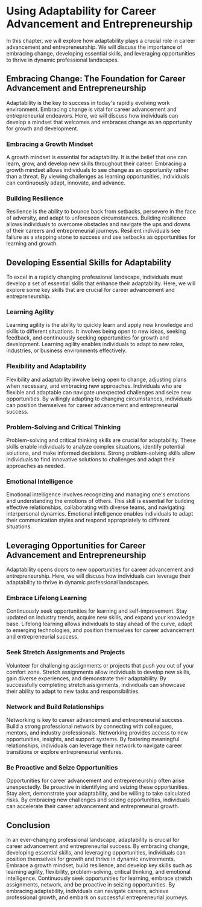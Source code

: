 Using Adaptability for Career Advancement and Entrepreneurship
=========================================================================

In this chapter, we will explore how adaptability plays a crucial role in career advancement and entrepreneurship. We will discuss the importance of embracing change, developing essential skills, and leveraging opportunities to thrive in dynamic professional landscapes.

Embracing Change: The Foundation for Career Advancement and Entrepreneurship
----------------------------------------------------------------------------

Adaptability is the key to success in today's rapidly evolving work environment. Embracing change is vital for career advancement and entrepreneurial endeavors. Here, we will discuss how individuals can develop a mindset that welcomes and embraces change as an opportunity for growth and development.

### Embracing a Growth Mindset

A growth mindset is essential for adaptability. It is the belief that one can learn, grow, and develop new skills throughout their career. Embracing a growth mindset allows individuals to see change as an opportunity rather than a threat. By viewing challenges as learning opportunities, individuals can continuously adapt, innovate, and advance.

### Building Resilience

Resilience is the ability to bounce back from setbacks, persevere in the face of adversity, and adapt to unforeseen circumstances. Building resilience allows individuals to overcome obstacles and navigate the ups and downs of their careers and entrepreneurial journeys. Resilient individuals see failure as a stepping stone to success and use setbacks as opportunities for learning and growth.

Developing Essential Skills for Adaptability
--------------------------------------------

To excel in a rapidly changing professional landscape, individuals must develop a set of essential skills that enhance their adaptability. Here, we will explore some key skills that are crucial for career advancement and entrepreneurship.

### Learning Agility

Learning agility is the ability to quickly learn and apply new knowledge and skills to different situations. It involves being open to new ideas, seeking feedback, and continuously seeking opportunities for growth and development. Learning agility enables individuals to adapt to new roles, industries, or business environments effectively.

### Flexibility and Adaptability

Flexibility and adaptability involve being open to change, adjusting plans when necessary, and embracing new approaches. Individuals who are flexible and adaptable can navigate unexpected challenges and seize new opportunities. By willingly adapting to changing circumstances, individuals can position themselves for career advancement and entrepreneurial success.

### Problem-Solving and Critical Thinking

Problem-solving and critical thinking skills are crucial for adaptability. These skills enable individuals to analyze complex situations, identify potential solutions, and make informed decisions. Strong problem-solving skills allow individuals to find innovative solutions to challenges and adapt their approaches as needed.

### Emotional Intelligence

Emotional intelligence involves recognizing and managing one's emotions and understanding the emotions of others. This skill is essential for building effective relationships, collaborating with diverse teams, and navigating interpersonal dynamics. Emotional intelligence enables individuals to adapt their communication styles and respond appropriately to different situations.

Leveraging Opportunities for Career Advancement and Entrepreneurship
--------------------------------------------------------------------

Adaptability opens doors to new opportunities for career advancement and entrepreneurship. Here, we will discuss how individuals can leverage their adaptability to thrive in dynamic professional landscapes.

### Embrace Lifelong Learning

Continuously seek opportunities for learning and self-improvement. Stay updated on industry trends, acquire new skills, and expand your knowledge base. Lifelong learning allows individuals to stay ahead of the curve, adapt to emerging technologies, and position themselves for career advancement and entrepreneurial success.

### Seek Stretch Assignments and Projects

Volunteer for challenging assignments or projects that push you out of your comfort zone. Stretch assignments allow individuals to develop new skills, gain diverse experiences, and demonstrate their adaptability. By successfully completing stretch assignments, individuals can showcase their ability to adapt to new tasks and responsibilities.

### Network and Build Relationships

Networking is key to career advancement and entrepreneurial success. Build a strong professional network by connecting with colleagues, mentors, and industry professionals. Networking provides access to new opportunities, insights, and support systems. By fostering meaningful relationships, individuals can leverage their network to navigate career transitions or explore entrepreneurial ventures.

### Be Proactive and Seize Opportunities

Opportunities for career advancement and entrepreneurship often arise unexpectedly. Be proactive in identifying and seizing these opportunities. Stay alert, demonstrate your adaptability, and be willing to take calculated risks. By embracing new challenges and seizing opportunities, individuals can accelerate their career advancement and entrepreneurial growth.

Conclusion
----------

In an ever-changing professional landscape, adaptability is crucial for career advancement and entrepreneurial success. By embracing change, developing essential skills, and leveraging opportunities, individuals can position themselves for growth and thrive in dynamic environments. Embrace a growth mindset, build resilience, and develop key skills such as learning agility, flexibility, problem-solving, critical thinking, and emotional intelligence. Continuously seek opportunities for learning, embrace stretch assignments, network, and be proactive in seizing opportunities. By embracing adaptability, individuals can navigate careers, achieve professional growth, and embark on successful entrepreneurial journeys.

